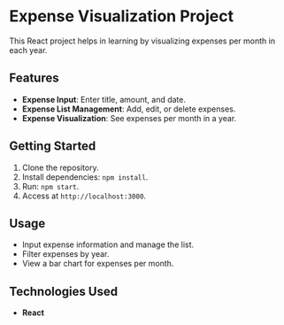 # Expense Visualization Project

This React project helps in learning by visualizing expenses per month in each year.

## Features

- **Expense Input**: Enter title, amount, and date.
- **Expense List Management**: Add, edit, or delete expenses.
- **Expense Visualization**: See expenses per month in a year.

## Getting Started

1. Clone the repository.
2. Install dependencies: `npm install`.
3. Run: `npm start`.
4. Access at `http://localhost:3000`.

## Usage

- Input expense information and manage the list.
- Filter expenses by year.
- View a bar chart for expenses per month.

## Technologies Used

- **React**

